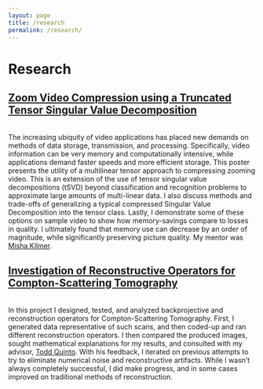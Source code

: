 ```yaml
---
layout: page
title: /research
permalink: /research/
---
```


# Research

## [Zoom Video Compression using a Truncated Tensor Singular Value Decomposition](research/DISCposter.pptx)

<br />The increasing ubiquity of video applications has placed new demands on methods of data storage, transmission, and processing. Specifically, video information can be very memory and computationally intensive, while applications demand faster speeds and more efficient storage. This poster presents the utility of a multilinear tensor approach to compressing zooming video. This is an extension of the use of tensor singular value decompositions (tSVD) beyond classification and recognition problems to approximate large amounts of multi-linear data. I also discuss methods and trade-offs of generalizing a typical compressed Singular Value Decomposition into the tensor class. Lastly, I demonstrate some of these options on sample video to show how memory-savings compare to losses in quality. I ultimately found that memory use can decrease by an order of magnitude, while significantly preserving picture quality. My mentor was [Misha Kilmer](http://emerald.tufts.edu/~mkilme01/).

## [Investigation of Reconstructive Operators for Compton-Scattering Tomography](research/TomographyArticle.pdf)

<br />In this project I designed, tested, and analyzed backprojective and reconstruction operators for Compton-Scattering Tomography. First, I generated data representative of such scans, and then coded-up and ran different reconstruction operators. I then compared the produced images, sought mathematical explanations for my results, and consulted with my advisor, [Todd Quinto](http://math.tufts.edu/faculty/equinto/). With his feedback, I iterated on previous attempts to try to eliminate numerical noise and reconstructive artifacts. While I wasn’t always completely successful, I did make progress, and in some cases improved on traditional methods of reconstruction.